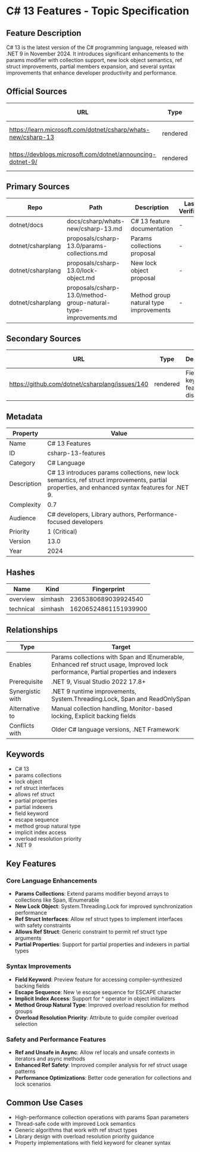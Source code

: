 # C# 13 Features - Topic Specification

## Feature Description

C# 13 is the latest version of the C# programming language, released with .NET 9 in November 2024. It introduces significant enhancements to the params modifier with collection support, new lock object semantics, ref struct improvements, partial members expansion, and several syntax improvements that enhance developer productivity and performance.

## Official Sources

| URL | Type | Description | Last Verified |
| --- | --- | --- | --- |
| https://learn.microsoft.com/dotnet/csharp/whats-new/csharp-13 | rendered | Official C# 13 features documentation | - |
| https://devblogs.microsoft.com/dotnet/announcing-dotnet-9/ | rendered | .NET 9 and C# 13 announcement | - |

## Primary Sources

| Repo | Path | Description | Last Verified |
| --- | --- | --- | --- |
| dotnet/docs | docs/csharp/whats-new/csharp-13.md | C# 13 feature documentation | - |
| dotnet/csharplang | proposals/csharp-13.0/params-collections.md | Params collections proposal | - |
| dotnet/csharplang | proposals/csharp-13.0/lock-object.md | New lock object proposal | - |
| dotnet/csharplang | proposals/csharp-13.0/method-group-natural-type-improvements.md | Method group natural type improvements | - |

## Secondary Sources

| URL | Type | Description | Last Verified |
| --- | --- | --- | --- |
| https://github.com/dotnet/csharplang/issues/140 | rendered | Field keyword feature discussion | - |

## Metadata

| Property | Value |
| --- | --- |
| Name | C# 13 Features |
| ID | csharp-13-features |
| Category | C# Language |
| Description | C# 13 introduces params collections, new lock semantics, ref struct improvements, partial properties, and enhanced syntax features for .NET 9. |
| Complexity | 0.7 |
| Audience | C# developers, Library authors, Performance-focused developers |
| Priority | 1 (Critical) |
| Version | 13.0 |
| Year | 2024 |

## Hashes

| Name | Kind | Fingerprint |
|------|------|-------------|
| overview | simhash | 2365380689039924540 |
| technical | simhash | 16206524861151939900 |

## Relationships

| Type | Target |
| --- | --- |
| Enables | Params collections with Span and IEnumerable, Enhanced ref struct usage, Improved lock performance, Partial properties and indexers |
| Prerequisite | .NET 9, Visual Studio 2022 17.8+ |
| Synergistic with | .NET 9 runtime improvements, System.Threading.Lock, Span and ReadOnlySpan |
| Alternative to | Manual collection handling, Monitor-based locking, Explicit backing fields |
| Conflicts with | Older C# language versions, .NET Framework |

## Keywords

- C# 13
- params collections
- lock object
- ref struct interfaces
- allows ref struct
- partial properties
- partial indexers
- field keyword
- escape sequence
- method group natural type
- implicit index access
- overload resolution priority
- .NET 9

## Key Features

### Core Language Enhancements

- **Params Collections**: Extend params modifier beyond arrays to collections like Span, IEnumerable
- **New Lock Object**: System.Threading.Lock for improved synchronization performance
- **Ref Struct Interfaces**: Allow ref struct types to implement interfaces with safety constraints
- **Allows Ref Struct**: Generic constraint to permit ref struct type arguments
- **Partial Properties**: Support for partial properties and indexers in partial types

### Syntax Improvements

- **Field Keyword**: Preview feature for accessing compiler-synthesized backing fields
- **Escape Sequence**: New \\e escape sequence for ESCAPE character
- **Implicit Index Access**: Support for ^ operator in object initializers
- **Method Group Natural Type**: Improved overload resolution for method groups
- **Overload Resolution Priority**: Attribute to guide compiler overload selection

### Safety and Performance Features

- **Ref and Unsafe in Async**: Allow ref locals and unsafe contexts in iterators and async methods
- **Enhanced Ref Safety**: Improved compiler analysis for ref struct usage patterns
- **Performance Optimizations**: Better code generation for collections and lock scenarios

## Common Use Cases

- High-performance collection operations with params Span parameters
- Thread-safe code with improved Lock semantics
- Generic algorithms that work with ref struct types
- Library design with overload resolution priority guidance
- Property implementations with field keyword for cleaner syntax

